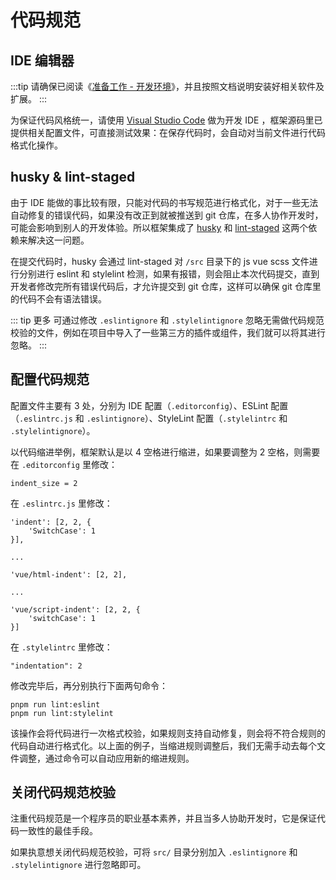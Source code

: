 # 代码规范

## IDE 编辑器

:::tip
请确保已阅读《[准备工作 - 开发环境](ready.md#开发环境)》，并且按照文档说明安装好相关软件及扩展。
:::

为保证代码风格统一，请使用 [Visual Studio Code](https://code.visualstudio.com/) 做为开发 IDE ，框架源码里已提供相关配置文件，可直接测试效果：在保存代码时，会自动对当前文件进行代码格式化操作。

## husky & lint-staged

由于 IDE 能做的事比较有限，只能对代码的书写规范进行格式化，对于一些无法自动修复的错误代码，如果没有改正到就被推送到 git 仓库，在多人协作开发时，可能会影响到别人的开发体验。所以框架集成了 [husky](https://github.com/typicode/husky) 和 [lint-staged](https://github.com/okonet/lint-staged) 这两个依赖来解决这一问题。

在提交代码时，husky 会通过 lint-staged 对 `/src` 目录下的 js vue scss 文件进行分别进行 eslint 和 stylelint 检测，如果有报错，则会阻止本次代码提交，直到开发者修改完所有错误代码后，才允许提交到 git 仓库，这样可以确保 git 仓库里的代码不会有语法错误。

::: tip 更多
可通过修改 `.eslintignore` 和 `.stylelintignore` 忽略无需做代码规范校验的文件，例如在项目中导入了一些第三方的插件或组件，我们就可以将其进行忽略。
:::

## 配置代码规范

配置文件主要有 3 处，分别为 IDE 配置（`.editorconfig`）、ESLint 配置（`.eslintrc.js` 和 `.eslintignore`）、StyleLint 配置（`.stylelintrc` 和 `.stylelintignore`）。

以代码缩进举例，框架默认是以 4 空格进行缩进，如果要调整为 2 空格，则需要在 `.editorconfig` 里修改：

```:no-line-numbers
indent_size = 2
```

在 `.eslintrc.js` 里修改：

```:no-line-numbers
'indent': [2, 2, {
    'SwitchCase': 1
}],

...

'vue/html-indent': [2, 2],

...

'vue/script-indent': [2, 2, {
    'switchCase': 1
}]
```

在 `.stylelintrc` 里修改：

```:no-line-numbers
"indentation": 2
```

修改完毕后，再分别执行下面两句命令：

```bash:no-line-numbers
pnpm run lint:eslint
pnpm run lint:stylelint
```

该操作会将代码进行一次格式校验，如果规则支持自动修复，则会将不符合规则的代码自动进行格式化。以上面的例子，当缩进规则调整后，我们无需手动去每个文件调整，通过命令可以自动应用新的缩进规则。

## 关闭代码规范校验

注重代码规范是一个程序员的职业基本素养，并且当多人协助开发时，它是保证代码一致性的最佳手段。

如果执意想关闭代码规范校验，可将 `src/` 目录分别加入 `.eslintignore` 和 `.stylelintignore` 进行忽略即可。